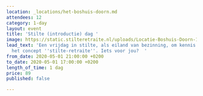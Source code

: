 ```yaml
---
location: _locations/het-boshuis-doorn.md
attendees: 12
category: 1-day
layout: event
title: 'Stilte (introductie) dag '
image: https://static.stilteretraite.nl/uploads/Locatie-Boshuis-Doorn-1.png
lead_text: 'Een vrijdag in stilte, als eiland van bezinning, om kennis te maken met
  het concept ''stilte-retraite''. Iets voor jou?  '
from_date: 2020-05-01 21:00:00 +0200
to_date: 2020-05-01 17:00:00 +0200
length_of_time: 1 dag
price: 89
published: false

---
```

